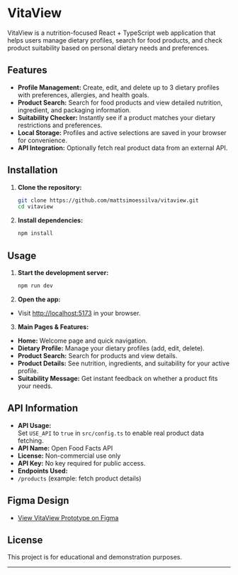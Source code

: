 # VitaView

VitaView is a nutrition-focused React + TypeScript web application that helps users manage dietary profiles, search for food products, and check product suitability based on personal dietary needs and preferences.

## Features

- **Profile Management:** Create, edit, and delete up to 3 dietary profiles with preferences, allergies, and health goals.
- **Product Search:** Search for food products and view detailed nutrition, ingredient, and packaging information.
- **Suitability Checker:** Instantly see if a product matches your dietary restrictions and preferences.
- **Local Storage:** Profiles and active selections are saved in your browser for convenience.
- **API Integration:** Optionally fetch real product data from an external API.

## Installation

1. **Clone the repository:**
	```bash
	git clone https://github.com/mattsimoessilva/vitaview.git
	cd vitaview
	```

2. **Install dependencies:**
	```bash
	npm install
	```

## Usage

1. **Start the development server:**
	```bash
	npm run dev
	```

2. **Open the app:**
- Visit [http://localhost:5173](http://localhost:5173) in your browser.

3. **Main Pages & Features:**
- **Home:** Welcome page and quick navigation.
- **Dietary Profile:** Manage your dietary profiles (add, edit, delete).
- **Product Search:** Search for products and view details.
- **Product Details:** See nutrition, ingredients, and suitability for your active profile.
- **Suitability Message:** Get instant feedback on whether a product fits your needs.

## API Information

- **API Usage:**  
Set `USE_API` to `true` in `src/config.ts` to enable real product data fetching.
- **API Name:** Open Food Facts API
- **License:** Non-commercial use only
- **API Key:** No key required for public access.
- **Endpoints Used:**  
- `/products` (example: fetch product details)

## Figma Design

- [View VitaView Prototype on Figma](https://www.figma.com/file/qHpJlgvrS3TAOtLKAuOUFN/VitaView?type=design&node-id=0%3A1&mode=design&t=WdWZDyiBmQWfKULZ-1)

## License

This project is for educational and demonstration purposes.

---